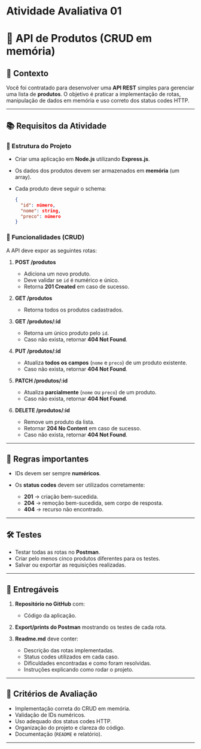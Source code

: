 # Atividade Avaliativa 01 
# 🛒 API de Produtos (CRUD em memória)

## 📌 Contexto

Você foi contratado para desenvolver uma **API REST** simples para gerenciar uma lista de **produtos**.
O objetivo é praticar a implementação de rotas, manipulação de dados em memória e uso correto dos status codes HTTP.

---

## 📚 Requisitos da Atividade

### 🔹 Estrutura do Projeto

* Criar uma aplicação em **Node.js** utilizando **Express.js**.
* Os dados dos produtos devem ser armazenados em **memória** (um array).
* Cada produto deve seguir o schema:

  ```json
  {
    "id": número,
    "nome": string,
    "preco": número
  }
  ```

### 🔹 Funcionalidades (CRUD)

A API deve expor as seguintes rotas:

1. **POST /produtos**

   * Adiciona um novo produto.
   * Deve validar se `id` é numérico e único.
   * Retorna **201 Created** em caso de sucesso.

2. **GET /produtos**

   * Retorna todos os produtos cadastrados.

3. **GET /produtos/\:id**

   * Retorna um único produto pelo `id`.
   * Caso não exista, retornar **404 Not Found**.

4. **PUT /produtos/\:id**

   * Atualiza **todos os campos** (`nome` e `preco`) de um produto existente.
   * Caso não exista, retornar **404 Not Found**.

5. **PATCH /produtos/\:id**

   * Atualiza **parcialmente** (`nome` ou `preco`) de um produto.
   * Caso não exista, retornar **404 Not Found**.

6. **DELETE /produtos/\:id**

   * Remove um produto da lista.
   * Retornar **204 No Content** em caso de sucesso.
   * Caso não exista, retornar **404 Not Found**.

---

## 🔹 Regras importantes

* IDs devem ser sempre **numéricos**.
* Os **status codes** devem ser utilizados corretamente:

  * **201** → criação bem-sucedida.
  * **204** → remoção bem-sucedida, sem corpo de resposta.
  * **404** → recurso não encontrado.

---

## 🛠️ Testes

* Testar todas as rotas no **Postman**.
* Criar pelo menos cinco produtos diferentes para os testes.
* Salvar ou exportar as requisições realizadas.

---

## 📌 Entregáveis

1. **Repositório no GitHub** com:

   * Código da aplicação.
   

2. **Export/prints do Postman** mostrando os testes de cada rota.

3. **Readme.md** deve conter:

   * Descrição das rotas implementadas.
   * Status codes utilizados em cada caso.
   * Dificuldades encontradas e como foram resolvidas.
   * Instruções explicando como rodar o projeto.

---

## 🎯 Critérios de Avaliação

* Implementação correta do CRUD em memória.
* Validação de IDs numéricos.
* Uso adequado dos status codes HTTP.
* Organização do projeto e clareza do código.
* Documentação (`README` e relatório).

---
